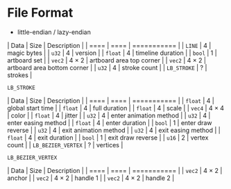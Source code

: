 # File Format

- little-endian / lazy-endian

| Data | Size | Description |
| ==== | ==== | =========== |
| `LINE` | 4 | magic bytes |
| `u32` | 4 | version |
| `float` | 4 | timeline duration |
| `bool` | 1 | artboard set |
| `vec2` | 4 × 2 | artboard area top corner |
| `vec2` | 4 × 2 | artboard area bottom corner |
| `u32` | 4 | stroke count |
| `LB_STROKE` | ? | strokes |

`LB_STROKE`

| Data | Size | Description |
| ==== | ==== | =========== |
| `float` | 4 | global start time |
| `float` | 4 | full duration |
| `float` | 4 | scale |
| `vec4` | 4 × 4 | color |
| `float` | 4 | jitter |
| `u32` | 4 | enter animation method |
| `u32` | 4 | enter easing method |
| `float` | 4 | enter duration |
| `bool` | 1 | enter draw reverse |
| `u32` | 4 | exit animation method |
| `u32` | 4 | exit easing method |
| `float` | 4 | exit duration |
| `bool` | 1 | exit draw reverse |
| `u16` | 2 | vertex count |
| `LB_BEZIER_VERTEX` | ? | vertices |

`LB_BEZIER_VERTEX`

| Data | Size | Description |
| ==== | ==== | =========== |
| `vec2` | 4 × 2 | anchor |
| `vec2` | 4 × 2 | handle 1 |
| `vec2` | 4 × 2 | handle 2 |

